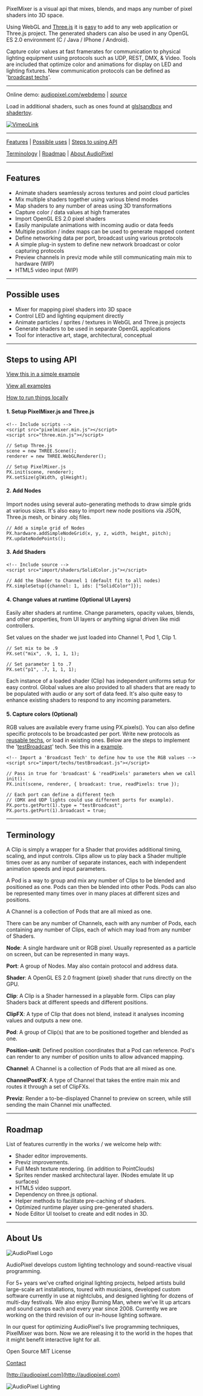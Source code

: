 
PixelMixer is a visual api that mixes, blends, and maps any number of pixel shaders into 3D space.

Using WebGL and [Three.js](http://threejs.org) it is [easy](https://github.com/audiopixel/pixelmixer#steps-to-using-api) to add to any web application or Three.js project. The generated shaders can also be used in any OpenGL ES 2.0 environment (C / Java / IPhone / Android).

Capture color values at fast framerates for communication to physical lighting equipment using protocols such as UDP, REST, DMX, & Video. Tools are included that optimize color and animations for display on LED and lighting fixtures. New communication protocols can be defined as '[broadcast techs](https://github.com/audiopixel/pixelmixer/tree/master/examples/import/techs)'. 

---

Online demo: [audiopixel.com/webdemo](http://audiopixel.com/webdemo) | *[source](https://github.com/audiopixel/pixelmixer/blob/master/examples/webdemo.html)*

Load in additional shaders, such as ones found at [glslsandbox](http://glslsandbox.com/) and [shadertoy](https://www.shadertoy.com).

[![VimeoLink](https://github.com/audiopixel/pixelmixer/blob/master/docs/images/pixelmixer-vimeo.png)](https://vimeo.com/125231156)

---

[Features](https://github.com/audiopixel/pixelmixer#features) | 
[Possible uses](https://github.com/audiopixel/pixelmixer#possible-uses) | 
[Steps to using API](https://github.com/audiopixel/pixelmixer#steps-to-using-api)

[Terminology](https://github.com/audiopixel/pixelmixer#terminology) |
[Roadmap](https://github.com/audiopixel/pixelmixer#roadmap) |
[About AudioPixel](https://github.com/audiopixel/pixelmixer#about-ap)

---

## Features ##

* Animate shaders seamlessly across textures and point cloud particles 
* Mix multiple shaders together using various blend modes
* Map shaders to any number of areas using 3D transformations
* Capture color / data values at high framerates
* Import OpenGL ES 2.0 pixel shaders
* Easily manipulate animations with incoming audio or data feeds
* Multiple position / index maps can be used to generate mapped content
* Define networking data per port, broadcast using various protocols
* A simple plug-in system to define new network broadcast or color capturing protocols
* Preview channels in previz mode while still communicating main mix to hardware (WIP)
* HTML5 video input (WIP)

---

## Possible uses ##

* Mixer for mapping pixel shaders into 3D space
* Control LED and lighting equipment directly
* Animate particles / sprites / textures in WebGL and Three.js projects
* Generate shaders to be used in separate OpenGL applications
* Tool for interactive art, stage, architectural, conceptual

---

## Steps to using API ##

[View this in a simple example](https://github.com/audiopixel/pixelmixer/blob/master/examples/basic_example.html)

[View all examples](https://github.com/audiopixel/pixelmixer/blob/master/examples/)

[How to run things locally](https://github.com/mrdoob/three.js/wiki/How-to-run-things-locally)


#### 1. Setup PixelMixer.js and Three.js ####

```
<!-- Include scripts -->
<script src="pixelmixer.min.js"></script>
<script src="three.min.js"></script>

// Setup Three.js
scene = new THREE.Scene();
renderer = new THREE.WebGLRenderer(); 

// Setup PixelMixer.js
PX.init(scene, renderer);
PX.setSize(glWidth, glHeight);

```
#### 2. Add Nodes ####

Import nodes using several auto-generating methods to draw simple grids at various sizes.
It's also easy to import new node positions via JSON, Three.js mesh, or binary .obj files.

```
// Add a simple grid of Nodes 
PX.hardware.addSimpleNodeGrid(x, y, z, width, height, pitch);
PX.updateNodePoints();

```
#### 3. Add Shaders ####

```
<!-- Include source -->
<script src="import/shaders/SolidColor.js"></script>

// Add the Shader to Channel 1 (default fit to all nodes)
PX.simpleSetup({channel: 1, ids: ["SolidColor"]});

```
#### 4. Change values at runtime (Optional UI Layers) ####

Easily alter shaders at runtime. Change parameters, opacity values, blends, and other properties, from UI layers or anything signal driven like midi controllers. 

Set values on the shader we just loaded into Channel 1, Pod 1, Clip 1.

```
// Set mix to be .9
PX.set("mix", .9, 1, 1, 1); 

// Set parameter 1 to .7
PX.set("p1", .7, 1, 1, 1); 

```

Each instance of a loaded shader (Clip) has independent uniforms setup for easy control. Global values are also provided to all shaders that are ready to be populated with audio or any sort of data feed. It's also quite easy to enhance existing shaders to respond to any incoming parameters. 

#### 5. Capture colors (Optional) ####
RGB values are available every frame using PX.pixels(). You can also define specific protocols to be broadcasted per port. Write new protocols as [reusable techs](https://github.com/audiopixel/pixelmixer/tree/master/examples/import/techs), or load in existing ones. Below are the steps to implement the '[testBroadcast](https://github.com/audiopixel/pixelmixer/blob/master/examples/import/techs/testBroadcast.js)' tech. See this in a [example](https://github.com/audiopixel/pixelmixer/blob/master/examples/readpixels.html).

```
<!-- Import a 'Broadcast Tech' to define how to use the RGB values -->
<script src="import/techs/testBroadcast.js"></script>

// Pass in true for 'broadcast' & 'readPixels' parameters when we call init().
PX.init(scene, renderer, { broadcast: true, readPixels: true });

// Each port can define a different tech
// (DMX and UDP lights could use different ports for example).
PX.ports.getPort(1).type = "testBroadcast";
PX.ports.getPort(1).broadcast = true;
```

---

## Terminology ##

A Clip is simply a wrapper for a Shader that provides additional timing, scaling, and input controls. Clips allow us to play back a Shader multiple times over as any number of separate instances, each with independent animation speeds and input parameters.

A Pod is a way to group and mix any number of Clips to be blended and positioned as one. Pods can then be blended into other Pods. Pods can also be represented many times over in many places at different sizes and positions. 

A Channel is a collection of Pods that are all mixed as one. 

There can be any number of Channels, each with any number of Pods, each containing any number of Clips, each of which may load from any number of Shaders.



**Node**: A single hardware unit or RGB pixel. Usually represented as a particle on screen, but can be represented in many ways.

**Port**: A group of Nodes. May also contain protocol and address data.

**Shader**: A OpenGL ES 2.0 fragment (pixel) shader that runs directly on the GPU.

**Clip**: A Clip is a Shader harnessed in a playable form. Clips can play Shaders back at different speeds and different positions.

**ClipFX**: A type of Clip that does not blend, instead it analyses incoming values and outputs a new one.

**Pod**: A group of Clip(s) that are to be positioned together and blended as one.

**Position-unit**: Defined position coordinates that a Pod can reference. Pod's can render to any number of position units to allow advanced mapping.

**Channel**: A Channel is a collection of Pods that are all mixed as one.

**ChannelPostFX**: A type of Channel that takes the entire main mix and routes it through a set of ClipFXs.

**Previz**: Render a to-be-displayed Channel to preview on screen, while still sending the main Channel mix unaffected.


---

## Roadmap ##

List of features currently in the works / we welcome help with:

* Shader editor improvements.
* Previz improvements.
* Full Mesh texture rendering. (in addition to PointClouds)
* Sprites render masked architectural layer. (Nodes emulate lit up surfaces)
* HTML5 video support.
* Dependency on three.js optional.
* Helper methods to facilitate pre-caching of shaders.
* Optimized runtime player using pre-generated shaders.
* Node Editor UI toolset to create and edit nodes in 3D.

---

## About Us ##

![AudioPixel Logo](https://github.com/audiopixel/pixelmixer/blob/master/docs/images/audiopixel-web-grid.png)


AudioPixel develops custom lighting technology and sound-reactive visual programming.

For 5+ years we've crafted original lighting projects, helped artists build large-scale art installations, toured with musicians, developed custom software currently in use at nightclubs, and designed lighting for dozens of multi-day festivals. We also enjoy Burning Man, where we've lit up artcars and sound camps each and every year since 2008. Currently we are working on the third revision of our in-house lighting software.

In our quest for optimizing AudioPixel's live programming techniques, PixelMixer was born.
Now we are releasing it to the world in the hopes that it might benefit interactive light for all.

Open Source MIT License

[Contact](http://audiopixel.com/contact)

[http://audiopixel.com](http://audiopixel.com)

![AudioPixel Lighting](https://github.com/audiopixel/pixelmixer/blob/master/docs/images/audiopixel-lighting.jpg)
